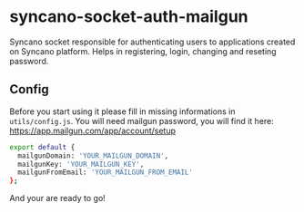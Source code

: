 # syncano-socket-auth-mailgun

Syncano socket responsible for authenticating users to applications created on Syncano platform.
Helps in registering, login, changing and reseting password.

## Config

Before you start using it please fill in missing informations in `utils/config.js`.
You will need mailgun password, you will find it here: https://app.mailgun.com/app/account/setup

```sh
export default {
  mailgunDomain: 'YOUR_MAILGUN_DOMAIN',
  mailgunKey: 'YOUR_MAILGUN_KEY',
  mailgunFromEmail: 'YOUR_MAILGUN_FROM_EMAIL'
};
```

And your are ready to go!
